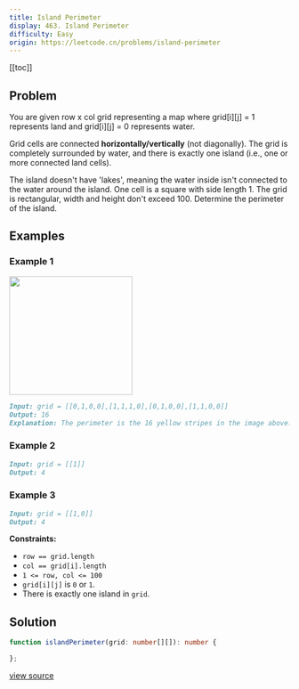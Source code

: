 ```yaml
---
title: Island Perimeter
display: 463. Island Perimeter
difficulty: Easy
origin: https://leetcode.cn/problems/island-perimeter
---
```


[[toc]]

## Problem

You are given row x col grid representing a map where grid[i][j] = 1 represents land and grid[i][j] = 0 represents water.

Grid cells are connected **horizontally/vertically** (not diagonally). The grid is completely surrounded by water, and there is exactly one island (i.e., one or more connected land cells).

The island doesn&#39;t have 'lakes', meaning the water inside isn&#39;t connected to the water around the island. One cell is a square with side length 1. The grid is rectangular, width and height don&#39;t exceed 100. Determine the perimeter of the island.

## Examples

### Example 1

<img src="https://assets.leetcode.com/uploads/2018/10/12/island.png" style="width: 221px; height: 213px;" />

```md
Input: grid = [[0,1,0,0],[1,1,1,0],[0,1,0,0],[1,1,0,0]]
Output: 16
Explanation: The perimeter is the 16 yellow stripes in the image above.
```

### Example 2

```md
Input: grid = [[1]]
Output: 4
```

### Example 3

```md
Input: grid = [[1,0]]
Output: 4
```

**Constraints:**

- <code>row == grid.length</code>
- <code>col == grid[i].length</code>
- <code>1 &lt;= row, col &lt;= 100</code>
- <code>grid[i][j]</code> is <code>0</code> or <code>1</code>.
- There is exactly one island in <code>grid</code>.

## Solution

```ts
function islandPerimeter(grid: number[][]): number {

};
```

[view source](https://leetcode.cn/problems/island-perimeter)

